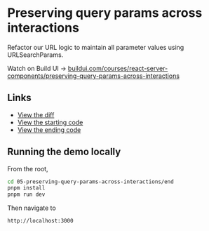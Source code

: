 # Preserving query params across interactions

Refactor our URL logic to maintain all parameter values using URLSearchParams.

Watch on Build UI → [buildui.com/courses/react-server-components/preserving-query-params-across-interactions](http://buildui.com/series/react-server-components/preserving-query-params-across-interactions)

## Links

- [View the diff](./lesson.diff)
- [View the starting code](./begin)
- [View the ending code](./end)

## Running the demo locally

From the root,

```sh
cd 05-preserving-query-params-across-interactions/end
pnpm install
pnpm run dev
```

Then navigate to

```text
http://localhost:3000
```
